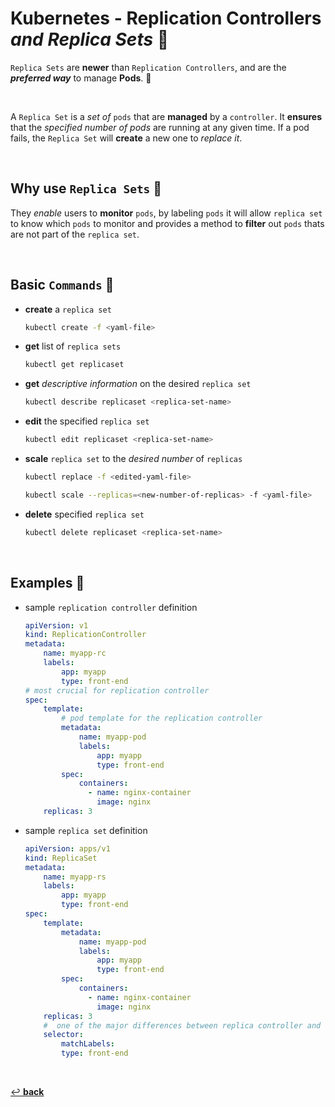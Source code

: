 # **Kubernetes** - **Replication Controllers** *and* ***Replica Sets*** 👯

`Replica Sets` are **newer** than `Replication Controllers`, and are the ***preferred way*** to manage **Pods**. 💢

<br />

A `Replica Set` is a *set of* `pods` that are **managed** by a `controller`. It **ensures** that the *specified number of pods* are running at any given time. If a pod fails, the `Replica Set` will **create** a new one to *replace it*.

<br />

## **Why** use `Replica Sets` 💭

They *enable* users to **monitor** `pods`, by labeling `pods` it will allow `replica set` to know which `pods` to monitor and provides a method to **filter** out `pods` thats are not part of the `replica set`.

<br />

## **Basic** `Commands` 📝

* **create** a `replica set`

    ```bash
    kubectl create -f <yaml-file>
    ```

* **get** list of `replica sets`

    ```bash
    kubectl get replicaset
    ```

* **get** *descriptive information* on the desired `replica set`

    ```bash
    kubectl describe replicaset <replica-set-name>
    ```

* **edit** the specified `replica set`

    ```bash
    kubectl edit replicaset <replica-set-name>
    ```

* **scale** `replica set` to the *desired number* of `replicas`

    ```bash
    kubectl replace -f <edited-yaml-file>
    ```

    ```bash
    kubectl scale --replicas=<new-number-of-replicas> -f <yaml-file>
    ```

* **delete** specified `replica set`

    ```bash
    kubectl delete replicaset <replica-set-name>
    ```

<br />

## **Examples** 🧩

* sample `replication controller` definition

    ```yaml
    apiVersion: v1
    kind: ReplicationController
    metadata:
        name: myapp-rc
        labels:
            app: myapp
            type: front-end
    # most crucial for replication controller
    spec:
        template:
            # pod template for the replication controller
            metadata:
                name: myapp-pod
                labels:
                    app: myapp
                    type: front-end
            spec:
                containers:
                  - name: nginx-container
                    image: nginx
        replicas: 3
    ```

* sample `replica set` definition

    ```yaml
    apiVersion: apps/v1
    kind: ReplicaSet
    metadata:
        name: myapp-rs
        labels:
            app: myapp
            type: front-end
    spec: 
        template:
            metadata:
                name: myapp-pod
                labels:
                    app: myapp
                    type: front-end
            spec:
                containers:
                  - name: nginx-container
                    image: nginx
        replicas: 3
        #  one of the major differences between replica controller and replica set
        selector: 
            matchLabels:
            type: front-end
    ```

<br>

[↩️ **back**](../)
